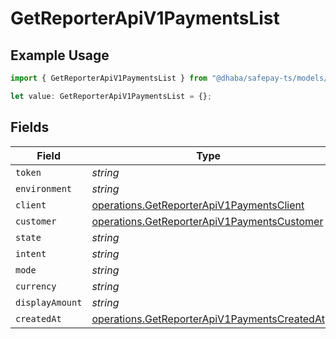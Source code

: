 # GetReporterApiV1PaymentsList

## Example Usage

```typescript
import { GetReporterApiV1PaymentsList } from "@dhaba/safepay-ts/models/operations";

let value: GetReporterApiV1PaymentsList = {};
```

## Fields

| Field                                                                                                        | Type                                                                                                         | Required                                                                                                     | Description                                                                                                  |
| ------------------------------------------------------------------------------------------------------------ | ------------------------------------------------------------------------------------------------------------ | ------------------------------------------------------------------------------------------------------------ | ------------------------------------------------------------------------------------------------------------ |
| `token`                                                                                                      | *string*                                                                                                     | :heavy_minus_sign:                                                                                           | N/A                                                                                                          |
| `environment`                                                                                                | *string*                                                                                                     | :heavy_minus_sign:                                                                                           | N/A                                                                                                          |
| `client`                                                                                                     | [operations.GetReporterApiV1PaymentsClient](../../models/operations/getreporterapiv1paymentsclient.md)       | :heavy_minus_sign:                                                                                           | N/A                                                                                                          |
| `customer`                                                                                                   | [operations.GetReporterApiV1PaymentsCustomer](../../models/operations/getreporterapiv1paymentscustomer.md)   | :heavy_minus_sign:                                                                                           | N/A                                                                                                          |
| `state`                                                                                                      | *string*                                                                                                     | :heavy_minus_sign:                                                                                           | N/A                                                                                                          |
| `intent`                                                                                                     | *string*                                                                                                     | :heavy_minus_sign:                                                                                           | N/A                                                                                                          |
| `mode`                                                                                                       | *string*                                                                                                     | :heavy_minus_sign:                                                                                           | N/A                                                                                                          |
| `currency`                                                                                                   | *string*                                                                                                     | :heavy_minus_sign:                                                                                           | N/A                                                                                                          |
| `displayAmount`                                                                                              | *string*                                                                                                     | :heavy_minus_sign:                                                                                           | N/A                                                                                                          |
| `createdAt`                                                                                                  | [operations.GetReporterApiV1PaymentsCreatedAt](../../models/operations/getreporterapiv1paymentscreatedat.md) | :heavy_minus_sign:                                                                                           | N/A                                                                                                          |